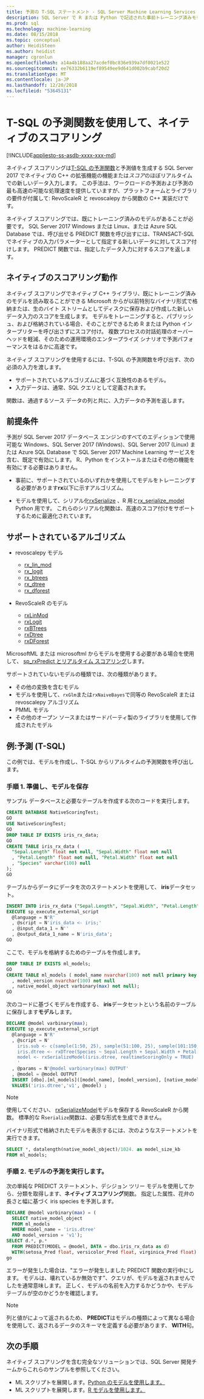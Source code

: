 ```yaml
---
title: 予測の T-SQL ステートメント - SQL Server Machine Learning Services を使用して、ネイティブのスコアリング
description: SQL Server で R または Python で記述された事前トレーニング済みモデルに対して dta 入力のスコアリング、T-SQL の予測関数を使用して予測を生成します。
ms.prod: sql
ms.technology: machine-learning
ms.date: 08/15/2018
ms.topic: conceptual
author: HeidiSteen
ms.author: heidist
manager: cgronlun
ms.openlocfilehash: a14a4b188aa27acdef0bc836e939a7df0021e522
ms.sourcegitcommit: ee76332b6119ef89549ee9d641d002b9cabf20d2
ms.translationtype: MT
ms.contentlocale: ja-JP
ms.lasthandoff: 12/20/2018
ms.locfileid: "53645131"
---
```

# <a name="native-scoring-using-the-predict-t-sql-function"></a>T-SQL の予測関数を使用して、ネイティブのスコアリング
[!INCLUDE[appliesto-ss-asdb-xxxx-xxx-md](../includes/appliesto-ss-asdb-xxxx-xxx-md.md)]

ネイティブ スコアリングは[T-SQL の予測関数](https://docs.microsoft.com/sql/t-sql/queries/predict-transact-sql)と予測値を生成する SQL Server 2017 でネイティブの C++ の拡張機能の機能または*スコア*のほぼリアルタイムでの新しいデータ入力します。 この手法は、ワークロードの予測および予測の最も高速の可能な処理速度を提供していますが、プラットフォームとライブラリの要件が付属して: RevoScaleR と revoscalepy から関数の C++ 実装だけです。

ネイティブ スコアリングでは、既にトレーニング済みのモデルがあることが必要です。 SQL Server 2017 Windows または Linux、または Azure SQL Database では、呼び出せる PREDICT 関数を呼び出すには、TRANSACT-SQL でネイティブの入力パラメーターとして指定する新しいデータに対してスコア付けします。 PREDICT 関数では、指定したデータ入力に対するスコアを返します。

## <a name="how-native-scoring-works"></a>ネイティブのスコアリング動作

ネイティブ スコアリングでネイティブ C++ ライブラリ、既にトレーニング済みのモデルを読み取ることができる Microsoft からが以前特別なバイナリ形式で格納または、生のバイト ストリームとしてディスクに保存および作成した新しいデータ入力のスコアを生成します。 モデルをトレーニングすると、パブリッシュ、および格納されている場合、そのことができるため R または Python インタープリターを呼び出さずにスコア付け。 複数プロセスの対話処理のオーバーヘッドを軽減、そのための運用環境のエンタープライズ シナリオで予測パフォーマンスをはるかに高速です。

ネイティブ スコアリングを使用するには、T-SQL の予測関数を呼び出す、次の必須の入力を渡します。

+ サポートされているアルゴリズムに基づく互換性のあるモデル。
+ 入力データは、通常、SQL クエリとして定義されます。

関数は、通過するソース データの列と共に、入力データの予測を返します。

## <a name="prerequisites"></a>前提条件

予測が SQL Server 2017 データベース エンジンのすべてのエディションで使用可能な Windows、SQL Server 2017 (Windows)、SQL Server 2017 (Linux) または Azure SQL Database で SQL Server 2017 Machine Learning サービスを含む、既定で有効にします。 R、Python をインストールまたはその他の機能を有効にする必要はありません。

+ 事前に、サポートされているのいずれかを使用してモデルをトレーニングする必要があります**rx**以下に示すアルゴリズム。

+ モデルを使用して、シリアル化[rxSerialize](https://docs.microsoft.com/machine-learning-server/r-reference/revoscaler/rxserializemodel) 、R 用と[rx_serialize_model](https://docs.microsoft.com/machine-learning-server/python-reference/revoscalepy/rx-serialize-model) Python 用です。 これらのシリアル化関数は、高速のスコア付けをサポートするために最適化されています。

<a name="bkmk_native_supported_algos"></a> 

## <a name="supported-algorithms"></a>サポートされているアルゴリズム

+ revoscalepy モデル

  + [rx_lin_mod](https://docs.microsoft.com/machine-learning-server/python-reference/revoscalepy/rx-lin-mod)
  + [rx_logit](https://docs.microsoft.com/machine-learning-server/python-reference/revoscalepy/rx-logit) 
  + [rx_btrees](https://docs.microsoft.com/machine-learning-server/python-reference/revoscalepy/rx-btrees) 
  + [rx_dtree](https://docs.microsoft.com/machine-learning-server/python-reference/revoscalepy/rx-dtree) 
  + [rx_dforest](https://docs.microsoft.com/machine-learning-server/python-reference/revoscalepy/rx-dforest) 

+ RevoScaleR のモデル

  + [rxLinMod](https://docs.microsoft.com/r-server/r-reference/revoscaler/rxlinmod)
  + [rxLogit](https://docs.microsoft.com/r-server/r-reference/revoscaler/rxlogit)
  + [rxBTrees](https://docs.microsoft.com/r-server/r-reference/revoscaler/rxbtrees)
  + [rxDtree](https://docs.microsoft.com/r-server/r-reference/revoscaler/rxdtree)
  + [rxDForest](https://docs.microsoft.com/r-server/r-reference/revoscaler/rxdforest)

MicrosoftML または microsoftml からモデルを使用する必要がある場合を使用して、 [sp_rxPredict とリアルタイム スコアリング](real-time-scoring.md)します。

サポートされていないモデルの種類では、次の種類があります。

+ その他の変換を含むモデル
+ モデルを使用して、`rxGlm`または`rxNaiveBayes`で同等の RevoScaleR または revoscalepy アルゴリズム
+ PMML モデル
+ その他のオープン ソースまたはサードパーティ製のライブラリを使用して作成されたモデル

## <a name="example-predict-t-sql"></a>例:予測 (T-SQL)

この例では、モデルを作成し、T-SQL からリアルタイムの予測関数を呼び出します。

### <a name="step-1-prepare-and-save-the-model"></a>手順 1. 準備し、モデルを保存

サンプル データベースと必要なテーブルを作成する次のコードを実行します。

```sql
CREATE DATABASE NativeScoringTest;
GO
USE NativeScoringTest;
GO
DROP TABLE IF EXISTS iris_rx_data;
GO
CREATE TABLE iris_rx_data (
  "Sepal.Length" float not null, "Sepal.Width" float not null
  , "Petal.Length" float not null, "Petal.Width" float not null
  , "Species" varchar(100) null
);
GO
```

テーブルからデータにデータを次のステートメントを使用して、 **iris**データセット。

```sql
INSERT INTO iris_rx_data ("Sepal.Length", "Sepal.Width", "Petal.Length", "Petal.Width" , "Species")
EXECUTE sp_execute_external_script
  @language = N'R'
  , @script = N'iris_data <- iris;'
  , @input_data_1 = N''
  , @output_data_1_name = N'iris_data';
GO
```

ここで、モデルを格納するためのテーブルを作成します。

```sql
DROP TABLE IF EXISTS ml_models;
GO
CREATE TABLE ml_models ( model_name nvarchar(100) not null primary key
  , model_version nvarchar(100) not null
  , native_model_object varbinary(max) not null);
GO
```

次のコードに基づくモデルを作成する、 **iris**データセットという名前のテーブルに保存します**モデル**します。

```sql
DECLARE @model varbinary(max);
EXECUTE sp_execute_external_script
  @language = N'R'
  , @script = N'
    iris.sub <- c(sample(1:50, 25), sample(51:100, 25), sample(101:150, 25))
    iris.dtree <- rxDTree(Species ~ Sepal.Length + Sepal.Width + Petal.Length + Petal.Width, data = iris[iris.sub, ])
    model <- rxSerializeModel(iris.dtree, realtimeScoringOnly = TRUE)
    '
  , @params = N'@model varbinary(max) OUTPUT'
  , @model = @model OUTPUT
  INSERT [dbo].[ml_models]([model_name], [model_version], [native_model_object])
  VALUES('iris.dtree','v1', @model) ;
```

> [!NOTE] 
> 使用してください、 [rxSerializeModel](https://docs.microsoft.com/machine-learning-server/r-reference/revoscaler/rxserializemodel)モデルを保存する RevoScaleR から関数。 標準的な R`serialize`関数は、必要な形式を生成できません。

バイナリ形式で格納されたモデルを表示するには、次のようなステートメントを実行できます。

```sql
SELECT *, datalength(native_model_object)/1024. as model_size_kb
FROM ml_models;
```

### <a name="step-2-run-predict-on-the-model"></a>手順 2. モデルの予測を実行します。

次の単純な PREDICT ステートメント、デシジョン ツリー モデルを使用してから、分類を取得します、**ネイティブ スコアリング**関数。 指定した属性、花弁の長さと幅に基づく iris species を予測します。

```sql
DECLARE @model varbinary(max) = (
  SELECT native_model_object
  FROM ml_models
  WHERE model_name = 'iris.dtree'
  AND model_version = 'v1');
SELECT d.*, p.*
  FROM PREDICT(MODEL = @model, DATA = dbo.iris_rx_data as d)
  WITH(setosa_Pred float, versicolor_Pred float, virginica_Pred float) as p;
go
```

エラーが発生した場合は、"エラーが発生しました PREDICT 関数の実行中にします。 モデルは、壊れているか無効です"、クエリが、モデルを返されませんでしたを通常意味します。 正しく、モデルの名前を入力するかどうかや、モデル テーブルが空のかどうかを確認します。

> [!NOTE]
> 列と値がによって返されるため、 **PREDICT**はモデルの種類によって異なる場合を使用して、返されるデータのスキーマを定義する必要があります、 **WITH**句。

## <a name="next-steps"></a>次の手順

ネイティブ スコアリングを含む完全なソリューションでは、SQL Server 開発チームからこれらのサンプルを参照してください。

+ ML スクリプトを展開します。[Python のモデルを使用します。](https://microsoft.github.io/sql-ml-tutorials/python/rentalprediction/step/3.html)
+ ML スクリプトを展開します。[R モデルを使用します。](https://microsoft.github.io/sql-ml-tutorials/R/rentalprediction/step/3.html)